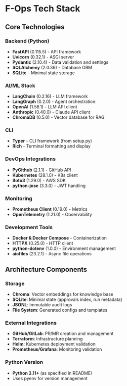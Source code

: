 # F-Ops Tech Stack

## Core Technologies

### Backend (Python)
- **FastAPI** (0.115.5) - API framework
- **Uvicorn** (0.32.1) - ASGI server
- **Pydantic** (2.10.4) - Data validation and settings
- **SQLAlchemy** (2.0.36) - Database ORM
- **SQLite** - Minimal state storage

### AI/ML Stack
- **LangChain** (0.2.16) - LLM framework
- **LangGraph** (0.2.0) - Agent orchestration
- **OpenAI** (1.58.1) - LLM API client
- **Anthropic** (0.40.0) - Claude API client
- **ChromaDB** (0.5.0) - Vector database for RAG

### CLI
- **Typer** - CLI framework (from setup.py)
- **Rich** - Terminal formatting and display

### DevOps Integrations
- **PyGithub** (2.1.1) - GitHub API
- **Kubernetes** (28.1.0) - K8s client
- **Boto3** (1.29.0) - AWS SDK
- **python-jose** (3.3.0) - JWT handling

### Monitoring
- **Prometheus Client** (0.19.0) - Metrics
- **OpenTelemetry** (1.21.0) - Observability

### Development Tools
- **Docker & Docker Compose** - Containerization
- **HTTPX** (0.25.0) - HTTP client
- **python-dotenv** (1.0.0) - Environment management
- **aiofiles** (23.2.1) - Async file operations

## Architecture Components

### Storage
- **Chroma**: Vector embeddings for knowledge base
- **SQLite**: Minimal state (approvals index, run metadata)
- **JSONL**: Immutable audit logs
- **File System**: Generated configs and templates

### External Integrations
- **GitHub/GitLab**: PR/MR creation and management
- **Terraform**: Infrastructure planning
- **Helm**: Kubernetes deployment validation
- **Prometheus/Grafana**: Monitoring validation

### Python Version
- **Python 3.11+** (as specified in README)
- Uses pyenv for version management